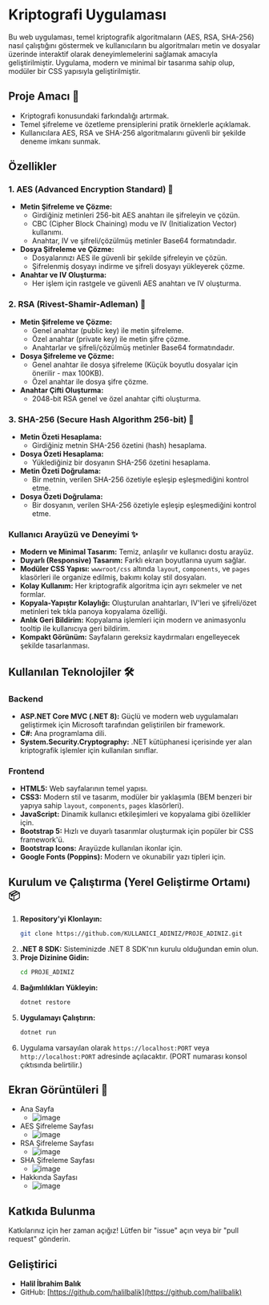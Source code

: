 # Kriptografi Uygulaması

Bu web uygulaması, temel kriptografik algoritmaların (AES, RSA, SHA-256) nasıl çalıştığını göstermek ve kullanıcıların bu algoritmaları metin ve dosyalar üzerinde interaktif olarak deneyimlemelerini sağlamak amacıyla geliştirilmiştir. Uygulama, modern ve minimal bir tasarıma sahip olup, modüler bir CSS yapısıyla geliştirilmiştir.

## Proje Amacı 🚀

*   Kriptografi konusundaki farkındalığı artırmak.
*   Temel şifreleme ve özetleme prensiplerini pratik örneklerle açıklamak.
*   Kullanıcılara AES, RSA ve SHA-256 algoritmalarını güvenli bir şekilde deneme imkanı sunmak.

## Özellikler

### 1. AES (Advanced Encryption Standard) 🔐 
*   **Metin Şifreleme ve Çözme:**
    *   Girdiğiniz metinleri 256-bit AES anahtarı ile şifreleyin ve çözün.
    *   CBC (Cipher Block Chaining) modu ve IV (Initialization Vector) kullanımı.
    *   Anahtar, IV ve şifreli/çözülmüş metinler Base64 formatındadır.
*   **Dosya Şifreleme ve Çözme:**
    *   Dosyalarınızı AES ile güvenli bir şekilde şifreleyin ve çözün.
    *   Şifrelenmiş dosyayı indirme ve şifreli dosyayı yükleyerek çözme.
*   **Anahtar ve IV Oluşturma:**
    *   Her işlem için rastgele ve güvenli AES anahtarı ve IV oluşturma.

### 2. RSA (Rivest-Shamir-Adleman) 🔐
*   **Metin Şifreleme ve Çözme:**
    *   Genel anahtar (public key) ile metin şifreleme.
    *   Özel anahtar (private key) ile metin şifre çözme.
    *   Anahtarlar ve şifreli/çözülmüş metinler Base64 formatındadır.
*   **Dosya Şifreleme ve Çözme:**
    *   Genel anahtar ile dosya şifreleme (Küçük boyutlu dosyalar için önerilir - max 100KB).
    *   Özel anahtar ile dosya şifre çözme.
*   **Anahtar Çifti Oluşturma:**
    *   2048-bit RSA genel ve özel anahtar çifti oluşturma.

### 3. SHA-256 (Secure Hash Algorithm 256-bit)  🧬 
*   **Metin Özeti Hesaplama:**
    *   Girdiğiniz metnin SHA-256 özetini (hash) hesaplama.
*   **Dosya Özeti Hesaplama:**
    *   Yüklediğiniz bir dosyanın SHA-256 özetini hesaplama.
*   **Metin Özeti Doğrulama:**
    *   Bir metnin, verilen SHA-256 özetiyle eşleşip eşleşmediğini kontrol etme.
*   **Dosya Özeti Doğrulama:**
    *   Bir dosyanın, verilen SHA-256 özetiyle eşleşip eşleşmediğini kontrol etme.

### Kullanıcı Arayüzü ve Deneyimi ✨ 
*   **Modern ve Minimal Tasarım:** Temiz, anlaşılır ve kullanıcı dostu arayüz.
*   **Duyarlı (Responsive) Tasarım:** Farklı ekran boyutlarına uyum sağlar.
*   **Modüler CSS Yapısı:** `wwwroot/css` altında `layout`, `components`, ve `pages` klasörleri ile organize edilmiş, bakımı kolay stil dosyaları.
*   **Kolay Kullanım:** Her kriptografik algoritma için ayrı sekmeler ve net formlar.
*   **Kopyala-Yapıştır Kolaylığı:** Oluşturulan anahtarları, IV'leri ve şifreli/özet metinleri tek tıkla panoya kopyalama özelliği.
*   **Anlık Geri Bildirim:** Kopyalama işlemleri için modern ve animasyonlu tooltip ile kullanıcıya geri bildirim.
*   **Kompakt Görünüm:** Sayfaların gereksiz kaydırmaları engelleyecek şekilde tasarlanması.

## Kullanılan Teknolojiler 🛠️

### Backend
*   **ASP.NET Core MVC (.NET 8):** Güçlü ve modern web uygulamaları geliştirmek için Microsoft tarafından geliştirilen bir framework.
*   **C#:** Ana programlama dili.
*   **System.Security.Cryptography:** .NET kütüphanesi içerisinde yer alan kriptografik işlemler için kullanılan sınıflar.

### Frontend
*   **HTML5:** Web sayfalarının temel yapısı.
*   **CSS3:** Modern stil ve tasarım, modüler bir yaklaşımla (BEM benzeri bir yapıya sahip `layout`, `components`, `pages` klasörleri).
*   **JavaScript:** Dinamik kullanıcı etkileşimleri ve kopyalama gibi özellikler için.
*   **Bootstrap 5:** Hızlı ve duyarlı tasarımlar oluşturmak için popüler bir CSS framework'ü.
*   **Bootstrap Icons:** Arayüzde kullanılan ikonlar için.
*   **Google Fonts (Poppins):** Modern ve okunabilir yazı tipleri için.

## Kurulum ve Çalıştırma (Yerel Geliştirme Ortamı) 📦

1.  **Repository'yi Klonlayın:**
    ```bash
    git clone https://github.com/KULLANICI_ADINIZ/PROJE_ADINIZ.git
    ```
2.  **.NET 8 SDK:** Sisteminizde .NET 8 SDK'nın kurulu olduğundan emin olun.
3.  **Proje Dizinine Gidin:**
    ```bash
    cd PROJE_ADINIZ
    ```
4.  **Bağımlılıkları Yükleyin:**
    ```bash
    dotnet restore
    ```
5.  **Uygulamayı Çalıştırın:**
    ```bash
    dotnet run
    ```
6.  Uygulama varsayılan olarak `https://localhost:PORT` veya `http://localhost:PORT` adresinde açılacaktır. (PORT numarası konsol çıktısında belirtilir.)

## Ekran Görüntüleri 🎥
*   Ana Sayfa
    *   ![image](https://github.com/user-attachments/assets/59e66b0a-9771-46fc-8fe9-d4fa1ae1afa0)
*   AES Şifreleme Sayfası
    *   ![image](https://github.com/user-attachments/assets/01d733a6-5ba6-4143-a848-fa00e650c296)
*   RSA Şifreleme Sayfası
    *   ![image](https://github.com/user-attachments/assets/9d1a9913-31a3-4720-89b2-60ead6fd553f)
*   SHA Şifreleme Sayfası
    *   ![image](https://github.com/user-attachments/assets/ec8a0758-812f-4aa2-9cc3-5486db321981)
*   Hakkında Sayfası
    *   ![image](https://github.com/user-attachments/assets/191602b0-4a4f-4788-97c2-919829c3230e)




## Katkıda Bulunma

Katkılarınız için her zaman açığız! Lütfen bir "issue" açın veya bir "pull request" gönderin.

## Geliştirici

*   **Halil İbrahim Balık**
*   GitHub: [https://github.com/halilbalik](https://github.com/halilbalik) 
